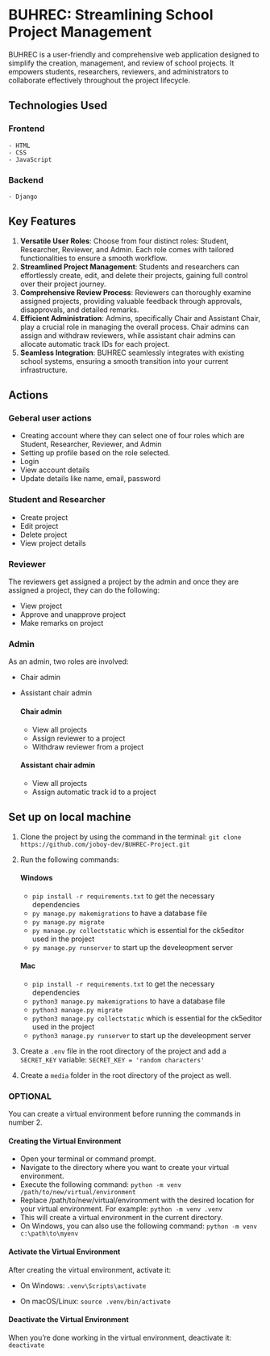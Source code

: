# BUHREC: Streamlining School Project Management
BUHREC is a user-friendly and comprehensive web application designed to simplify the creation, management, and review of school projects. It empowers students, researchers, reviewers, and administrators to collaborate effectively throughout the project lifecycle.

## Technologies Used
### Frontend
    - HTML
    - CSS
    - JavaScript
### Backend
    - Django

## Key Features
1. **Versatile User Roles**: Choose from four distinct roles: Student, Researcher, Reviewer, and Admin. Each role comes with tailored functionalities to ensure a smooth workflow.
2. **Streamlined Project Management**: Students and researchers can effortlessly create, edit, and delete their projects, gaining full control over their project journey.
3. **Comprehensive Review Process**: Reviewers can thoroughly examine assigned projects, providing valuable feedback through approvals, disapprovals, and detailed remarks.
4. **Efficient Administration**: Admins, specifically Chair and Assistant Chair, play a crucial role in managing the overall process. Chair admins can assign and withdraw reviewers, while assistant chair admins can allocate automatic track IDs for each project.
5. **Seamless Integration**: BUHREC seamlessly integrates with existing school systems, ensuring a smooth transition into your current infrastructure.

## Actions
### Geberal user actions
- Creating account where they can select one of four roles which are Student, Researcher, Reviewer, and Admin
- Setting up profile based on the role selected.
- Login
- View account details
- Update details like name, email, password

### Student and Researcher
- Create project
- Edit project
- Delete project
- View project details

### Reviewer
The reviewers get assigned a project by the admin and once they are assigned a project, they can do the following:
- View project
- Approve and unapprove project
- Make remarks on project

### Admin
As an admin, two roles are involved:
- Chair admin
- Assistant chair admin

    #### Chair admin
    - View all projects
    - Assign reviewer to a project
    - Withdraw reviewer from a project

    #### Assistant chair admin
    - View all projects
    - Assign automatic track id to a project

## Set up on local machine
1. Clone the project by using the command in the terminal: `git clone https://github.com/joboy-dev/BUHREC-Project.git`
2. Run the following commands:
    #### Windows
    - `pip install -r requirements.txt` to get the necessary dependencies
    - `py manage.py makemigrations` to have a database file
    - `py manage.py migrate`
    - `py manage.py collectstatic` which is essential for the ck5editor used in the project
    - `py manage.py runserver` to start up the develeopment server

    #### Mac
    - `pip install -r requirements.txt` to get the necessary dependencies
    - `python3 manage.py makemigrations` to have a database file
    - `python3 manage.py migrate`
    - `python3 manage.py collectstatic` which is essential for the ck5editor used in the project
    - `python3 manage.py runserver` to start up the develeopment server
3. Create a `.env` file in the root directory of the project and add a `SECRET_KEY` variable:
    `SECRET_KEY = 'random characters'`
4. Create a `media` folder in the root directory of the project as well.

### OPTIONAL
You can create a virtual environment before running the commands in number 2.

#### Creating the Virtual Environment
- Open your terminal or command prompt.
- Navigate to the directory where you want to create your virtual environment.
- Execute the following command:
    `python -m venv /path/to/new/virtual/environment`
- Replace /path/to/new/virtual/environment with the desired location for your virtual environment. For example:
    `python -m venv .venv`
- This will create a virtual environment in the current directory.
- On Windows, you can also use the following command:
    `python -m venv c:\path\to\myenv`

#### Activate the Virtual Environment
After creating the virtual environment, activate it:
- On Windows:
    `.venv\Scripts\activate`

- On macOS/Linux:
    `source .venv/bin/activate`

#### Deactivate the Virtual Environment
When you’re done working in the virtual environment, deactivate it:
    `deactivate`